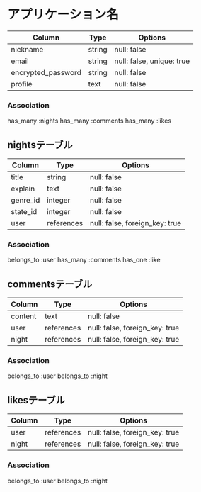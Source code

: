 # アプリケーション名











|Column            |Type  |Options                  |
|------------------|------|-------------------------|
|nickname          |string|null: false              |
|email             |string|null: false, unique: true|
|encrypted_password|string|null: false              |
|profile           |text  |null: false              |


### Association

has_many :nights
has_many :comments
has_many :likes


## nightsテーブル
|Column         |Type      |Options                       |
|---------------|----------|------------------------------|
|title          |string    |null: false                   |
|explain        |text      |null: false                   |
|genre_id       |integer   |null: false                   |
|state_id       |integer   |null: false                   |
|user           |references|null: false, foreign_key: true|

### Association
belongs_to :user
has_many :comments
has_one :like

## commentsテーブル

|Column       |Type      |Options                           |
|-------------|----------|----------------------------------|
|content      |text      |null: false                       |
|user         |references|null: false, foreign_key: true    |
|night        |references|null: false, foreign_key: true    |


### Association
belongs_to :user
belongs_to :night

## likesテーブル

|Column |Type      |Options                       |
|-------|----------|------------------------------|
|user   |references|null: false, foreign_key: true|
|night  |references|null: false, foreign_key: true|

### Association
belongs_to :user
belongs_to :night
